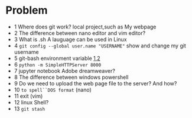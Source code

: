 # Problem

- 1 Where does git work?
  local project,such as My webpage
- 2 The difference between nano editor and vim editor?
- 3 What is .sh
A lauguage can be used in Linux
- 4 `git config --global user.name "USERNAME"`
show and change my git username
- 5 git-bash environment variable
[1](http://www.cnblogs.com/xunzhiyou/p/5028789.html),[2](https://stackoverflow.com/questions/34169721/set-an-environment-variable-in-git-bash)
- 6 `python -m SimpleHTTPServer 8000`
- 7 jupyter notebook Adobe dreamweaver?
- 8 The difference between windows powershell
- 9 Do we need to upload the web page file to the server? And how?
- 10  `to spell``DOS format` (nano)
- 11  exit (vim)
- 12 linux  Shell?
- 13 `git stash`
